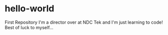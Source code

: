 # hello-world
First Repository
I'm a director over at NDC Tek and I'm just learning to code! Best of luck to myself...
